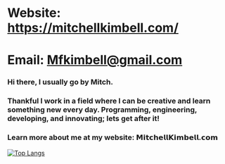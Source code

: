 
# Website: https://mitchellkimbell.com/

# Email: Mfkimbell@gmail.com

### Hi there, I usually go by Mitch. 

### Thankful I work in a field where I can be creative and learn something new every day. Programming, engineering, developing, and innovating; lets get after it!

### Learn more about me at my website: <b>𝗠𝗶𝘁𝗰𝗵𝗲𝗹𝗹𝗞𝗶𝗺𝗯𝗲𝗹𝗹.𝗰𝗼𝗺</b>

[![Top Langs](https://github-readme-stats.vercel.app/api/top-langs/?username=wyattshanahan&show_icons=true&theme=tokyonight&langs_count=12&layout=donut-vertical&width=800&height=300)](https://github.com/anuraghazra/github-readme-stats)
